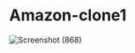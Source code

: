 # Amazon-clone1
![Screenshot (868)](https://github.com/user-attachments/assets/ab526866-237a-4db4-9126-858fd5d01b5d)
